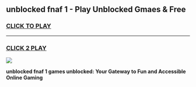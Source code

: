 
## unblocked fnaf 1 - Play Unblocked Gmaes & Free
<h3>
<a href="https://news.freeplayer.one?title=unblocked_fnaf_1&ref=23F">CLICK TO PLAY</a></h3>
<hr>

<h3>
<a href="https://news.freeplayer.one?title=unblocked_fnaf_1&ref=23F">CLICK 2 PLAY</a>
  
</h3>

<a href="https://news.freeplayer.one?title=unblocked_fnaf_1&ref=23F/"><img src="https://clearcache.store/games.png"></a>


**unblocked fnaf 1 games unblocked: Your Gateway to Fun and Accessible Online Gaming**
